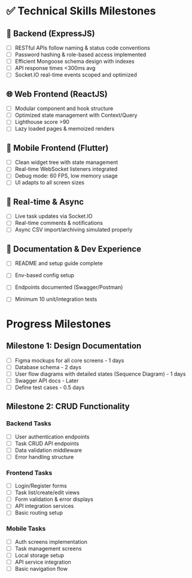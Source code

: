 # ✅ Technical Skills Milestones

## 🔧 Backend (ExpressJS)
- [ ] RESTful APIs follow naming & status code conventions
- [ ] Password hashing & role-based access implemented
- [ ] Efficient Mongoose schema design with indexes
- [ ] API response times <300ms avg
- [ ] Socket.IO real-time events scoped and optimized

## 🌐 Web Frontend (ReactJS)
- [ ] Modular component and hook structure
- [ ] Optimized state management with Context/Query
- [ ] Lighthouse score >90
- [ ] Lazy loaded pages & memoized renders

## 📱 Mobile Frontend (Flutter)
- [ ] Clean widget tree with state management
- [ ] Real-time WebSocket listeners integrated
- [ ] Debug mode: 60 FPS, low memory usage
- [ ] UI adapts to all screen sizes

## 🔴 Real-time & Async
- [ ] Live task updates via Socket.IO
- [ ] Real-time comments & notifications
- [ ] Async CSV import/archiving simulated properly

## 📘 Documentation & Dev Experience
- [ ] README and setup guide complete
- [ ] Env-based config setup
- [ ] Endpoints documented (Swagger/Postman)
- [ ] Minimum 10 unit/integration tests


# Progress Milestones
## Milestone 1: Design Documentation
- [ ] Figma mockups for all core screens - 1 days
- [ ] Database schema - 2 days
- [ ] User flow diagrams with detailed states (Sequence Diagram) - 1 days
- [ ] Swagger API docs - Later
- [ ] Define test cases - 0.5 days

## Milestone 2: CRUD Functionality

### Backend Tasks
- [ ] User authentication endpoints
- [ ] Task CRUD API endpoints
- [ ] Data validation middleware
- [ ] Error handling structure

### Frontend Tasks
- [ ] Login/Register forms
- [ ] Task list/create/edit views
- [ ] Form validation & error displays
- [ ] API integration services
- [ ] Basic routing setup

### Mobile Tasks
- [ ] Auth screens implementation
- [ ] Task management screens
- [ ] Local storage setup
- [ ] API service integration
- [ ] Basic navigation flow
